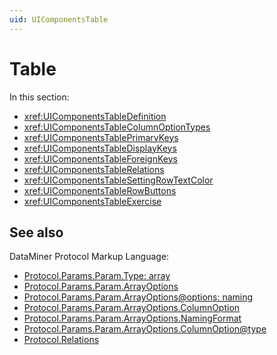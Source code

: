 ```yaml
---
uid: UIComponentsTable
---
```


# Table

In this section:

- <xref:UIComponentsTableDefinition>
- <xref:UIComponentsTableColumnOptionTypes>
- <xref:UIComponentsTablePrimaryKeys>
- <xref:UIComponentsTableDisplayKeys>
- <xref:UIComponentsTableForeignKeys>
- <xref:UIComponentsTableRelations>
- <xref:UIComponentsTableSettingRowTextColor>
- <xref:UIComponentsTableRowButtons>
- <xref:UIComponentsTableExercise>

## See also

DataMiner Protocol Markup Language:

- [Protocol.Params.Param.Type: array](xref:Protocol.Params.Param.Type#array)
- [Protocol.Params.Param.ArrayOptions](xref:Protocol.Params.Param.ArrayOptions)
- [Protocol.Params.Param.ArrayOptions@options: naming](xref:Protocol.Params.Param.ArrayOptions-options#naming)
- [Protocol.Params.Param.ArrayOptions.ColumnOption](xref:Protocol.Params.Param.ArrayOptions.ColumnOption)
- [Protocol.Params.Param.ArrayOptions.NamingFormat](xref:Protocol.Params.Param.ArrayOptions.NamingFormat)
- [Protocol.Params.Param.ArrayOptions.ColumnOption@type](xref:Protocol.Params.Param.ArrayOptions.ColumnOption-type)
- [Protocol.Relations](xref:Protocol.Relations)
